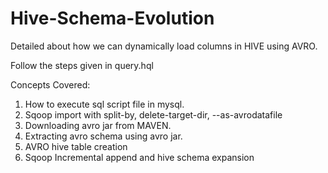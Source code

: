 # Hive-Schema-Evolution
Detailed about how we can dynamically load columns in HIVE using AVRO.

Follow the steps given in query.hql

Concepts Covered:
1. How to execute sql script file in mysql.
2. Sqoop import with split-by, delete-target-dir, --as-avrodatafile
3. Downloading avro jar from MAVEN.
4. Extracting avro schema using avro jar.
5. AVRO hive table creation
6. Sqoop Incremental append and hive schema expansion
